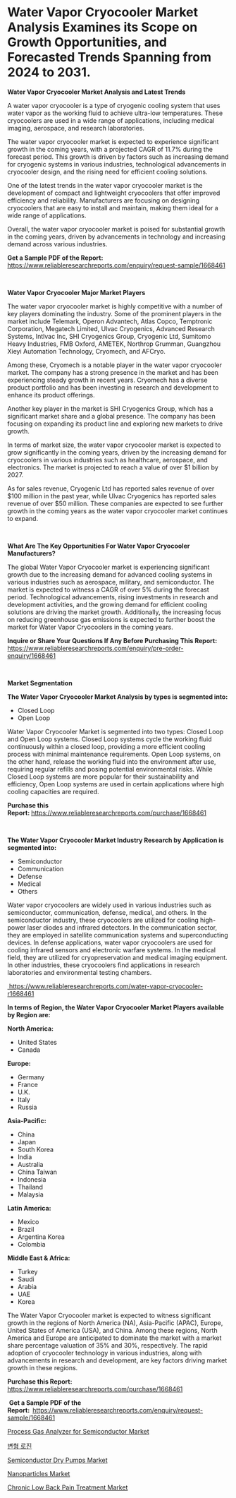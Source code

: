 <p><h1>Water Vapor Cryocooler Market Analysis Examines its Scope on Growth Opportunities, and Forecasted Trends Spanning from 2024 to 2031.</h1></p><p><strong>Water Vapor Cryocooler Market Analysis and Latest Trends</strong></p>
<p><p>A water vapor cryocooler is a type of cryogenic cooling system that uses water vapor as the working fluid to achieve ultra-low temperatures. These cryocoolers are used in a wide range of applications, including medical imaging, aerospace, and research laboratories.</p><p>The water vapor cryocooler market is expected to experience significant growth in the coming years, with a projected CAGR of 11.7% during the forecast period. This growth is driven by factors such as increasing demand for cryogenic systems in various industries, technological advancements in cryocooler design, and the rising need for efficient cooling solutions.</p><p>One of the latest trends in the water vapor cryocooler market is the development of compact and lightweight cryocoolers that offer improved efficiency and reliability. Manufacturers are focusing on designing cryocoolers that are easy to install and maintain, making them ideal for a wide range of applications.</p><p>Overall, the water vapor cryocooler market is poised for substantial growth in the coming years, driven by advancements in technology and increasing demand across various industries.</p></p>
<p><strong>Get a Sample PDF of the Report:&nbsp;</strong> <a href="https://www.reliableresearchreports.com/enquiry/request-sample/1668461">https://www.reliableresearchreports.com/enquiry/request-sample/1668461</a></p>
<p>&nbsp;</p>
<p><strong>Water Vapor Cryocooler Major Market Players</strong></p>
<p><p>The water vapor cryocooler market is highly competitive with a number of key players dominating the industry. Some of the prominent players in the market include Telemark, Operon Advantech, Atlas Copco, Temptronic Corporation, Megatech Limited, Ulvac Cryogenics, Advanced Research Systems, Intlvac Inc, SHI Cryogenics Group, Cryogenic Ltd, Sumitomo Heavy Industries, FMB Oxford, AMETEK, Northrop Grumman, Guangzhou Xieyi Automation Technology, Cryomech, and AFCryo.</p><p>Among these, Cryomech is a notable player in the water vapor cryocooler market. The company has a strong presence in the market and has been experiencing steady growth in recent years. Cryomech has a diverse product portfolio and has been investing in research and development to enhance its product offerings.</p><p>Another key player in the market is SHI Cryogenics Group, which has a significant market share and a global presence. The company has been focusing on expanding its product line and exploring new markets to drive growth.</p><p>In terms of market size, the water vapor cryocooler market is expected to grow significantly in the coming years, driven by the increasing demand for cryocoolers in various industries such as healthcare, aerospace, and electronics. The market is projected to reach a value of over $1 billion by 2027.</p><p>As for sales revenue, Cryogenic Ltd has reported sales revenue of over $100 million in the past year, while Ulvac Cryogenics has reported sales revenue of over $50 million. These companies are expected to see further growth in the coming years as the water vapor cryocooler market continues to expand.</p></p>
<p>&nbsp;</p>
<p><strong>What Are The Key Opportunities For Water Vapor Cryocooler Manufacturers?</strong></p>
<p><p>The global Water Vapor Cryocooler market is experiencing significant growth due to the increasing demand for advanced cooling systems in various industries such as aerospace, military, and semiconductor. The market is expected to witness a CAGR of over 5% during the forecast period. Technological advancements, rising investments in research and development activities, and the growing demand for efficient cooling solutions are driving the market growth. Additionally, the increasing focus on reducing greenhouse gas emissions is expected to further boost the market for Water Vapor Cryocoolers in the coming years.</p></p>
<p><strong>Inquire or Share Your Questions If Any Before Purchasing This Report:</strong> <a href="https://www.reliableresearchreports.com/enquiry/pre-order-enquiry/1668461">https://www.reliableresearchreports.com/enquiry/pre-order-enquiry/1668461</a></p>
<p>&nbsp;</p>
<p><strong>Market Segmentation</strong></p>
<p><strong>The Water Vapor Cryocooler Market Analysis by types is segmented into:</strong></p>
<p><ul><li>Closed Loop</li><li>Open Loop</li></ul></p>
<p><p>Water Vapor Cryocooler Market is segmented into two types: Closed Loop and Open Loop systems. Closed Loop systems cycle the working fluid continuously within a closed loop, providing a more efficient cooling process with minimal maintenance requirements. Open Loop systems, on the other hand, release the working fluid into the environment after use, requiring regular refills and posing potential environmental risks. While Closed Loop systems are more popular for their sustainability and efficiency, Open Loop systems are used in certain applications where high cooling capacities are required.</p></p>
<p><strong>Purchase this Report:&nbsp;</strong><a href="https://www.reliableresearchreports.com/purchase/1668461">https://www.reliableresearchreports.com/purchase/1668461</a></p>
<p>&nbsp;</p>
<p><strong>The Water Vapor Cryocooler Market Industry Research by Application is segmented into:</strong></p>
<p><ul><li>Semiconductor</li><li>Communication</li><li>Defense</li><li>Medical</li><li>Others</li></ul></p>
<p><p>Water vapor cryocoolers are widely used in various industries such as semiconductor, communication, defense, medical, and others. In the semiconductor industry, these cryocoolers are utilized for cooling high-power laser diodes and infrared detectors. In the communication sector, they are employed in satellite communication systems and superconducting devices. In defense applications, water vapor cryocoolers are used for cooling infrared sensors and electronic warfare systems. In the medical field, they are utilized for cryopreservation and medical imaging equipment. In other industries, these cryocoolers find applications in research laboratories and environmental testing chambers.</p></p>
<p><a href="https://www.reliableresearchreports.com/water-vapor-cryocooler-r1668461">&nbsp;https://www.reliableresearchreports.com/water-vapor-cryocooler-r1668461</a></p>
<p><strong>In terms of Region, the Water Vapor Cryocooler Market Players available by Region are:</strong></p>
<p>
    <p> <strong> North America: </strong>
        <ul>
            <li>United States</li>
            <li>Canada</li>
        </ul>
        </p> 
    <p> <strong> Europe: </strong>
        <ul>
            <li>Germany</li>
            <li>France</li>
            <li>U.K.</li>
            <li>Italy</li>
            <li>Russia</li>
        </ul>
        </p> 
    <p> <strong> Asia-Pacific: </strong>
        <ul>
            <li>China</li>
            <li>Japan</li>
            <li>South Korea</li>
            <li>India</li>
            <li>Australia</li>
            <li>China Taiwan</li>
            <li>Indonesia</li>
            <li>Thailand</li>
            <li>Malaysia</li>
        </ul>
        </p> 
    <p> <strong> Latin America: </strong>
        <ul>
            <li>Mexico</li>
            <li>Brazil</li>
            <li>Argentina Korea</li>
            <li>Colombia</li>
        </ul>
        </p> 
    <p> <strong> Middle East & Africa: </strong>
        <ul>
            <li>Turkey</li>
            <li>Saudi</li>
            <li>Arabia</li>
            <li>UAE</li>
            <li>Korea</li>
        </ul>
    </p>
    </p>
<p><p>The Water Vapor Cryocooler market is expected to witness significant growth in the regions of North America (NA), Asia-Pacific (APAC), Europe, United States of America (USA), and China. Among these regions, North America and Europe are anticipated to dominate the market with a market share percentage valuation of 35% and 30%, respectively. The rapid adoption of cryocooler technology in various industries, along with advancements in research and development, are key factors driving market growth in these regions.</p></p>
<p><strong>Purchase this Report: </strong><a href="https://www.reliableresearchreports.com/purchase/1668461">https://www.reliableresearchreports.com/purchase/1668461</a></p>
<p>&nbsp;<strong>Get a Sample PDF of the Report:&nbsp;&nbsp;</strong><a href="https://www.reliableresearchreports.com/enquiry/request-sample/1668461">https://www.reliableresearchreports.com/enquiry/request-sample/1668461</a></p>
<p><strong></strong></p>
<p><p><a href="https://github.com/Alonsoolds3wq1d81czn8rbol/Market-Research-Report-List-2/blob/main/process-gas-analyzer-for-semiconductor-market.md">Process Gas Analyzer for Semiconductor Market</a></p><p><a href="https://github.com/TitusBoyer1/Market-Research-Report-List-1/blob/main/963425342026.md">변형 로진</a></p><p><a href="https://github.com/yemakinde/Market-Research-Report-List-2/blob/main/semiconductor-dry-pumps-market.md">Semiconductor Dry Pumps Market</a></p><p><a href="https://www.linkedin.com/pulse/nanoparticles-market-share-evolution-growth-trends-2024-gengc?trackingId=SycYkhBwS2AjZnHlKMaSrw%3D%3D">Nanoparticles Market</a></p><p><a href="https://www.linkedin.com/pulse/chronic-low-back-pain-treatment-market-analysis-sze-forecasted-bnilc?trackingId=MumqYDiUnubwtrqmVLoqTQ%3D%3D">Chronic Low Back Pain Treatment Market</a></p></p>